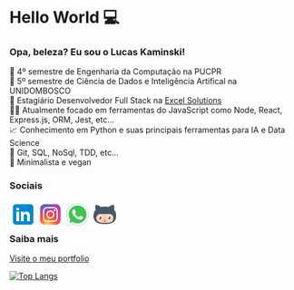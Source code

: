 # Hello World 💻

### Opa, beleza? Eu sou o Lucas Kaminski!

📒 4º semestre de Engenharia da Computação na PUCPR <br/>
📕 5º semestre de Ciência de Dados e Inteligência Artifical na UNIDOMBOSCO <br/>
💼 Estagiário Desenvolvedor Full Stack na [Excel Solutions](https://www.excelsolutions.com.br/) <br/>
👨‍💻 Atualmente focado em ferramentas do JavaScript como Node, React, Express.js, ORM, Jest, etc... <br/>
📈 Conhecimento em Python e suas principais ferramentas para IA e Data Science <br/>
🔧 Git, SQL, NoSql, TDD, etc... <br/>
🌱 Minimalista e vegan <br/>

### Sociais

<a href="https://www.linkedin.com/in/lucas-kaminski/" target='_blank'>
  <img align="left" alt="Lucas Kaminski Linkdein" src="./icons/icons8-linkedin-48.png" />
</a>
<a href="www.instagram.com/kaminskizada" target='_blank'>
  <img align="left" alt="Lucas Kaminski Instagram" src="./icons/icons8-instagram-48.png" />
</a>
<a href="https://api.whatsapp.com/send?phone=5541998119091" target='_blank'>
  <img align="left" alt="Lucas Kaminski Whatsapp" src="./icons/icons8-whatsapp-48.png" />
</a>
<a href="https://github.com/lucas-kaminski" target='_blank'>
  <img align="left" alt="Lucas Kaminski Github" src="./icons/icons8-github-2-48.png" />
</a>
<br/>
<br/>

### Saiba mais

[Visite o meu portfolio](http://www.lucaskaminski.com.br/)

[![Top Langs](https://github-readme-stats.vercel.app/api/top-langs/?username=lucas-kaminski&exclude_repo=Faculdade,Python,Projetos,PLN)](https://github.com/lucas-kaminski)
